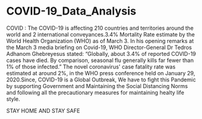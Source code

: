 # COVID-19_Data_Analysis
COVID : 
The COVID-19 is affecting 210 countries and territories around the world and 2 international conveyances.3.4% Mortality Rate estimate by the World Health Organization (WHO) as of March 3. In his opening remarks at the March 3 media briefing on Covid-19, WHO Director-General Dr Tedros Adhanom Ghebreyesus stated: “Globally, about 3.4% of reported COVID-19 cases have died. By comparison, seasonal flu generally kills far fewer than 1% of those infected.” The novel coronavirus' case fatality rate was estimated at around 2%, in the WHO press conference held on January 29, 2020.Since, COVID-19 is a Global Outbreak, We have to fight this Pandemic by supporting Government and Maintaining the Social Distancing Norms and following all the precautionary measures for maintaining healty life style.

STAY HOME AND STAY SAFE
